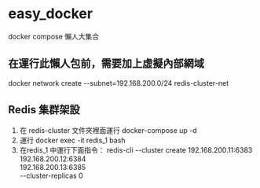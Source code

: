 # easy_docker

docker compose 懶人大集合

## 在運行此懶人包前，需要加上虛擬內部網域
docker network create --subnet=192.168.200.0/24 redis-cluster-net 

## Redis 集群架設
1. 在 redis-cluster 文件夾裡面運行 docker-compose up -d
2. 運行 docker exec -it redis_1 bash
3. 在redis_1 中運行下面指令：
    redis-cli --cluster create 192.168.200.11:6383 \
    192.168.200.12:6384 \
    192.168.200.13:6385 \
     --cluster-replicas 0
